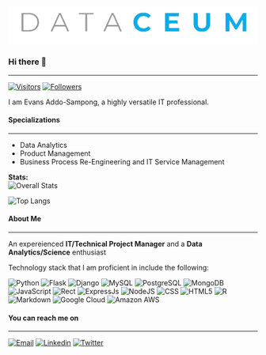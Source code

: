 ![Evans banner image](/img/dataceum_copy.jpg)

### Hi there 👋

---

[![Visitors](https://visitor-badge.laobi.icu/badge?page_id=dataceum.dataceum)](https://visitor-badge.laobi.icu/badge?page_id=dataceum.dataceum) [![Followers](https://img.shields.io/github/followers/dataceum?label=follow&style=social)](https://github.com/dataceum?tab=followers)

I am Evans Addo-Sampong, a highly versatile IT professional.

#### Specializations

---

- Data Analytics
- Product Management
- Business Process Re-Engineering and IT Service Management

<!--

## **Check out some of my repos**

[![Repo](https://github.com/dataceum/course-collaboration-travel-plans)](https://github-readme-stats.vercel.app/api/pin/?username=dataceum&repo=course-collaboration-travel-plans)
<a href="https://github.com/dataceum/course-collaboration-travel-plans ">
<img align="center" src="https://github-readme-stats.vercel.app/api/pin/?username=dataceum&repo=course-collaboration-travel-plans " />
</a>
-->

**Stats:**  
![Overall Stats](https://github-readme-stats.vercel.app/api?username=dataceum&count_private=false&theme=algolia&show_icons=true&custom_title=My%20Stats)

![Top Langs](https://github-readme-stats.vercel.app/api/top-langs/?username=dataceum&layout=default&custom_title=Technology%20Stack&langs_count=8)

#### About Me

---

An expereienced **IT/Technical Project Manager** and a **Data Analytics/Science** enthusiast

Technology stack that I am proficient in include the following:

![Python](https://img.shields.io/badge/Python-14354C?style=for-the-badge&logo=python&logoColor=white) ![Flask](https://img.shields.io/badge/Flask-000000?style=for-the-badge&logo=flask&logoColor=white) ![Django](https://img.shields.io/badge/Django-092E20?style=for-the-badge&logo=django&logoColor=white) ![MySQL](https://img.shields.io/badge/MySQL-3776AB?style=for-the-badge&logo=mysql&logoColor=white) ![PostgreSQL](https://img.shields.io/badge/PostgreSQL-3776AB?style=for-the-badge&logo=postgresql&logoColor=white) ![MongoDB](https://img.shields.io/badge/MongoDB-4EA94B?style=for-the-badge&logo=mongodb&logoColor=white) ![JavaScript](https://img.shields.io/badge/JavaScript-F7DF1E?style=for-the-badge&logo=javascript&logoColor=black) ![Rect](https://img.shields.io/badge/React-20232A?style=for-the-badge&logo=react&logoColor=61DAFB) ![ExpressJs](https://img.shields.io/badge/Express.js-404D59?style=for-the-badge) ![NodeJS](https://img.shields.io/badge/Node.js-43853D?style=for-the-badge&logo=node.js&logoColor=white) ![CSS](https://img.shields.io/badge/CSS3-1572B6?style=for-the-badge&logo=css3&logoColor=white) ![HTML5](https://img.shields.io/badge/HTML5-E34F26?style=for-the-badge&logo=html5&logoColor=white) ![R](https://img.shields.io/badge/R-276DC3?style=for-the-badge&logo=r&logoColor=white) ![Markdown](https://img.shields.io/badge/Markdown-000000?style=for-the-badge&logo=markdown&logoColor=white) ![Google Cloud](https://img.shields.io/badge/Google_Cloud-4285F4?style=for-the-badge&logo=google-cloud&logoColor=white) ![Amazon AWS](https://img.shields.io/badge/Amazon_AWS-232F3E?style=for-the-badge&logo=amazon-aws&logoColor=white)

#### You can reach me on

---

[![Email](https://img.shields.io/badge/Email-45C3EE?style=for-the-badge&logo=protonmail&logoColor=white)](mailto:evans@dtaceum.com) [![Linkedin](https://img.shields.io/badge/linkedin-%230077B5.svg?style=for-the-badge&logo=linkedin&logoColor=white)](https://www.linkedin.com/in/evans-addo-sampong-a983457a/) [![Twitter](https://img.shields.io/badge/Twitter-%231DA1F2.svg?style=for-the-badge&logo=Twitter&logoColor=white)](https://twitter.com/addosampong) <!--[![WhatsApp](https://img.shields.io/badge/WhatsApp-25D366?style=for-the-badge&logo=whatsapp&logoColor=white)](tel:+233243970706)-->
